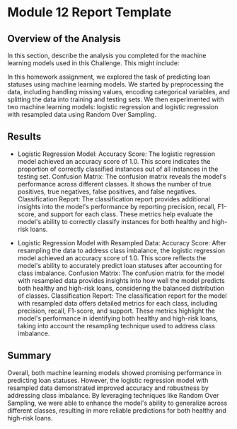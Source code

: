 # Module 12 Report Template

## Overview of the Analysis

In this section, describe the analysis you completed for the machine learning models used in this Challenge. This might include:

In this homework assignment, we explored the task of predicting loan statuses using machine learning models.
We started by preprocessing the data, including handling missing values, encoding categorical variables, and splitting the data into training and testing sets. 
We then experimented with two machine learning models: logistic regression and logistic regression with resampled data using Random Over Sampling.

## Results

* Logistic Regression Model:
Accuracy Score: The logistic regression model achieved an accuracy score of 1.0. 
This score indicates the proportion of correctly classified instances out of all instances in the testing set.
Confusion Matrix: The confusion matrix reveals the model's performance across different classes. 
It shows the number of true positives, true negatives, false positives, and false negatives.
Classification Report: The classification report provides additional insights into the model's performance by reporting precision, recall, F1-score, and support
for each class. These metrics help evaluate the model's ability to correctly classify instances for both healthy and high-risk loans.

* Logistic Regression Model with Resampled Data:
Accuracy Score: After resampling the data to address class imbalance, the logistic regression model achieved an accuracy score of 1.0.
 This score reflects the model's ability to accurately predict loan statuses after accounting for class imbalance.
Confusion Matrix: The confusion matrix for the model with resampled data provides insights into how well the model 
predicts both healthy and high-risk loans, considering the balanced distribution of classes.
Classification Report: The classification report for the model with resampled data offers detailed metrics for each class, 
including precision, recall, F1-score, and support. These metrics highlight the model's performance in identifying both healthy and high-risk loans,
 taking into account the resampling technique used to address class imbalance.

## Summary

Overall, both machine learning models showed promising performance in predicting loan statuses. 
However, the logistic regression model with resampled data demonstrated improved accuracy and robustness by addressing class imbalance. 
By leveraging techniques like Random Over Sampling, we were able to enhance the model's ability to generalize across different classes,
 resulting in more reliable predictions for both healthy and high-risk loans.
